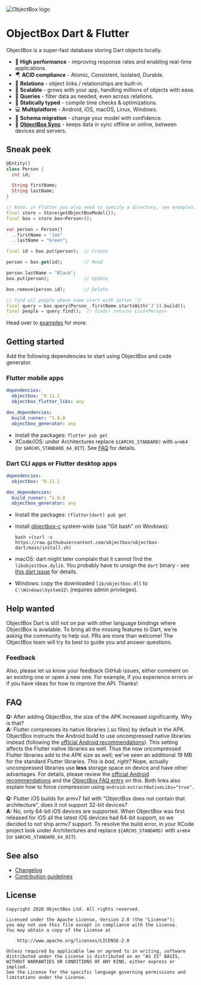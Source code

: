 ![ObjectBox logo](https://raw.githubusercontent.com/objectbox/objectbox-java/master/logo.png)

ObjectBox Dart & Flutter
==========================

ObjectBox is a super-fast database storing Dart objects locally.

* 🏁 **High performance** - improving response rates and enabling real-time applications.
* 🪂 **ACID compliance** - Atomic, Consistent, Isolated, Durable.
* 🔗 **Relations** - object links / relationships are built-in.
* 🌱 **Scalable** - grows with your app, handling millions of objects with ease.
* 💐 **Queries** - filter data as needed, even across relations.
* 🦮 **Statically typed** - compile time checks & optimizations.
* 💻 **Multiplatform** - Android, iOS, macOS, Linux, Windows.
* 📃 **Schema migration** - change your model with confidence.
* 👥 [**ObjectBox Sync**](https://objectbox.io/sync/) - keeps data in sync offline or online, between devices and servers.

## Sneak peek

```dart
@Entity()
class Person {
  int id;

  String firstName;
  String lastName;
}

// Note: in Flutter you also need to specify a directory, see examples.
final store = Store(getObjectBoxModel());
final box = store.box<Person>();

var person = Person()
  ..firstName = "Joe"
  ..lastName = "Green";

final id = box.put(person);  // Create

person = box.get(id);        // Read

person.lastName = "Black";
box.put(person);             // Update

box.remove(person.id);       // Delete

// find all people whose name start with letter 'J'
final query = box.query(Person_.firstName.startsWith('J')).build();
final people = query.find();  // find() returns List<Person>
```

Head over to [examples](objectbox/example/README.md) for more.

Getting started
---------------

Add the following dependencies to start using ObjectBox and code generator.

### Flutter mobile apps

```yaml
dependencies:
  objectbox: ^0.11.1
  objectbox_flutter_libs: any

dev_dependencies:
  build_runner: ^1.0.0
  objectbox_generator: any
```

* Install the packages: `flutter pub get`
* XCode/iOS: under Architectures replace `${ARCHS_STANDARD)` with `arm64` (or `$ARCHS_STANDARD_64_BIT`). See [FAQ](#faq) for details.

### Dart CLI apps or Flutter desktop apps

```yaml
dependencies:
  objectbox: ^0.11.1

dev_dependencies:
  build_runner: ^1.0.0
  objectbox_generator: any
```

* Install the packages: `(flutter|dart) pub get`
* Install [objectbox-c](https://github.com/objectbox/objectbox-c) system-wide (use "Git bash" on Windows):

  ```shell script
  bash <(curl -s https://raw.githubusercontent.com/objectbox/objectbox-dart/main/install.sh)
  ```

* macOS: dart might later complain that it cannot find the `libobjectbox.dylib`. You probably have to unsign the `dart`
  binary - see [this dart issue](https://github.com/dart-lang/sdk/issues/38314#issuecomment-534102841) for details.

* Windows: copy the downloaded `lib/objectbox.dll` to `C:\Windows\System32\` (requires admin privileges).

Help wanted
-----------

ObjectBox Dart is still not on par with other language bindings where ObjectBox is available.
To bring all the missing features to Dart, we're asking the community to help out. PRs are more than welcome!
The ObjectBox team will try its best to guide you and answer questions.

### Feedback

Also, please let us know your feedback GitHub issues, either comment on an existing one or open a new one.
For example, if you experience errors or if you have ideas for how to improve the API.
Thanks!

FAQ
---

**Q:** After adding ObjectBox, the size of the APK increased significantly. Why is that?<br />
**A:** Flutter compresses its native libraries (.so files) by default in the APK.
ObjectBox instructs the Android build to use uncompressed native libraries instead
(following the [official Android recommendations](https://developer.android.com/topic/performance/reduce-apk-size#extract-false)).
This setting affects the Flutter native libraries as well. Thus the now uncompressed Flutter libraries add to the APK size as well;
we've seen an additional 19 MB for the standard Flutter libraries.
_This is bad, right?_ Nope, actually uncompressed libraries use **less** storage space on device and have other advantages.
For details, please review the [official Android recommendations](https://developer.android.com/topic/performance/reduce-apk-size#extract-false)
and the [ObjectBox FAQ entry](https://docs.objectbox.io/faq#how-much-does-objectbox-add-to-my-apk-size) on this.
Both links also explain how to force compression using `android:extractNativeLibs="true"`.

**Q:** Flutter iOS builds for armv7 fail with "ObjectBox does not contain that architecture", does it not support 32-bit devices?<br />
**A:** No, only 64-bit iOS devices are supported. When ObjectBox was first released for iOS all the latest iOS devices had 64-bit support,
so we decided to not ship armv7 support. To resolve the build error, in your XCode project
look under Architectures and replace `${ARCHS_STANDARD)` with `arm64` (or `$ARCHS_STANDARD_64_BIT`).

See also
---------

* [Changelog](objectbox/CHANGELOG.md)
* [Contribution guidelines](CONTRIBUTING.md)

License
-------

```text
Copyright 2020 ObjectBox Ltd. All rights reserved.

Licensed under the Apache License, Version 2.0 (the "License");
you may not use this file except in compliance with the License.
You may obtain a copy of the License at

    http://www.apache.org/licenses/LICENSE-2.0

Unless required by applicable law or agreed to in writing, software
distributed under the License is distributed on an "AS IS" BASIS,
WITHOUT WARRANTIES OR CONDITIONS OF ANY KIND, either express or implied.
See the License for the specific language governing permissions and
limitations under the License.
```
